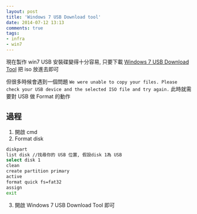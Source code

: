 ```yaml
---
layout: post
title: 'Windows 7 USB Download tool'
date: 2014-07-12 13:13
comments: true
tags:
- infra
- win7
---
```


現在製作 win7 USB 安裝碟變得十分容易, 只要下載 [Windows 7 USB Download Tool](http://images2.store.microsoft.com/prod/clustera/framework/w7udt/1.0/en-us/Windows7-USB-DVD-tool.exe) 把 iso 放進去即可

但很多時候會遇到一個問題 `We were unable to copy your files. Please check your USB device and the selected ISO file and try again.` 此時就需要對 USB 做 Format 的動作

<!--more-->

## 過程
1. 開啟 cmd
2. Format disk
```bash
diskpart
list disk //找尋你的 USB 位置, 假設disk 1為 USB  
select disk 1  
clean  
create partition primary  
active  
format quick fs=fat32  
assign  
exit
```

3. 開啟 Windows 7 USB Download Tool 即可

